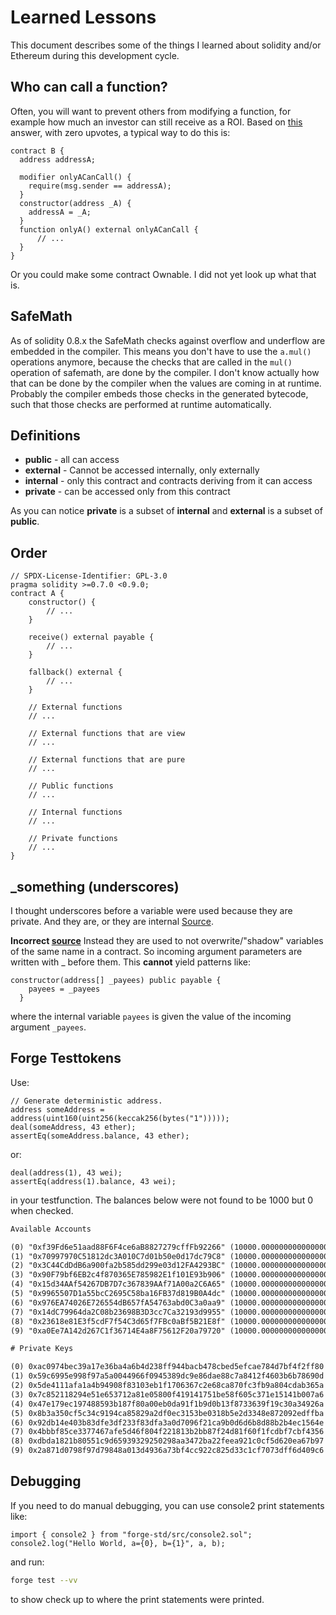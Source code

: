 # Learned Lessons

This document describes some of the things I learned about solidity and/or
Ethereum during this development cycle.

## Who can call a function?

Often, you will want to prevent others from modifying a function, for example
how much an investor can still receive as a ROI. Based on
[this](https://ethereum.stackexchange.com/a/137947) answer, with zero upvotes,
a typical way to do this is:

```sol
contract B {
  address addressA;

  modifier onlyACanCall() {
    require(msg.sender == addressA);
  }
  constructor(address _A) {
    addressA = _A;
  }
  function onlyA() external onlyACanCall {
      // ...
  }
}
```

Or you could make some contract Ownable. I did not yet look up what that is.

## SafeMath

As of solidity 0.8.x the SafeMath checks against overflow and underflow are
embedded in the compiler. This means you don't have to use the `a.mul()`
operations anymore, because the checks that are called in the `mul()` operation
of safemath, are done by the compiler. I don't know actually how that can be
done by the compiler when the values are coming in at runtime. Probably the
compiler embeds those checks in the generated bytecode, such that those checks
are performed at runtime automatically.

## Definitions

- **public** - all can access
- **external** - Cannot be accessed internally, only externally
- **internal** - only this contract and contracts deriving from it can access
- **private** - can be accessed only from this contract

As you can notice **private** is a subset of **internal** and **external** is
a subset of **public**.

## Order

```sol
// SPDX-License-Identifier: GPL-3.0
pragma solidity >=0.7.0 <0.9.0;
contract A {
    constructor() {
        // ...
    }

    receive() external payable {
        // ...
    }

    fallback() external {
        // ...
    }

    // External functions
    // ...

    // External functions that are view
    // ...

    // External functions that are pure
    // ...

    // Public functions
    // ...

    // Internal functions
    // ...

    // Private functions
    // ...
}
```

## \_something (underscores)

I thought underscores before a variable were used because they are private.
And they are, or they are internal [Source](https://docs.soliditylang.org/en/latest/style-guide.html#underscore-prefix-for-non-external-functions-and-variables).

**Incorrect [source](https://ethereum.stackexchange.com/questions/56443/what-does-mean-before-a-variable-name)**
Instead they are used to not overwrite/"shadow" variables of the same name in
a contract. So incoming argument parameters are written with _ before them.
This **cannot** yield patterns like:

```sol
constructor(address[] _payees) public payable {
    payees = _payees
  }
```

where the internal variable `payees` is given the value of the incoming
argument `_payees`.

## Forge Testtokens

Use:

```sol
// Generate deterministic address.
address someAddress = address(uint160(uint256(keccak256(bytes("1")))));
deal(someAddress, 43 ether);
assertEq(someAddress.balance, 43 ether);
```

or:

```sol
deal(address(1), 43 wei);
assertEq(address(1).balance, 43 wei);
```

in your testfunction. The balances below were not found to be 1000 but 0 when checked.

```txt
Available Accounts

(0) "0xf39Fd6e51aad88F6F4ce6aB8827279cffFb92266" (10000.000000000000000000 ETH)
(1) "0x70997970C51812dc3A010C7d01b50e0d17dc79C8" (10000.000000000000000000 ETH)
(2) "0x3C44CdDdB6a900fa2b585dd299e03d12FA4293BC" (10000.000000000000000000 ETH)
(3) "0x90F79bf6EB2c4f870365E785982E1f101E93b906" (10000.000000000000000000 ETH)
(4) "0x15d34AAf54267DB7D7c367839AAf71A00a2C6A65" (10000.000000000000000000 ETH)
(5) "0x9965507D1a55bcC2695C58ba16FB37d819B0A4dc" (10000.000000000000000000 ETH)
(6) "0x976EA74026E726554dB657fA54763abd0C3a0aa9" (10000.000000000000000000 ETH)
(7) "0x14dC79964da2C08b23698B3D3cc7Ca32193d9955" (10000.000000000000000000 ETH)
(8) "0x23618e81E3f5cdF7f54C3d65f7FBc0aBf5B21E8f" (10000.000000000000000000 ETH)
(9) "0xa0Ee7A142d267C1f36714E4a8F75612F20a79720" (10000.000000000000000000 ETH)

# Private Keys

(0) 0xac0974bec39a17e36ba4a6b4d238ff944bacb478cbed5efcae784d7bf4f2ff80
(1) 0x59c6995e998f97a5a0044966f0945389dc9e86dae88c7a8412f4603b6b78690d
(2) 0x5de4111afa1a4b94908f83103eb1f1706367c2e68ca870fc3fb9a804cdab365a
(3) 0x7c852118294e51e653712a81e05800f419141751be58f605c371e15141b007a6
(4) 0x47e179ec197488593b187f80a00eb0da91f1b9d0b13f8733639f19c30a34926a
(5) 0x8b3a350cf5c34c9194ca85829a2df0ec3153be0318b5e2d3348e872092edffba
(6) 0x92db14e403b83dfe3df233f83dfa3a0d7096f21ca9b0d6d6b8d88b2b4ec1564e
(7) 0x4bbbf85ce3377467afe5d46f804f221813b2bb87f24d81f60f1fcdbf7cbf4356
(8) 0xdbda1821b80551c9d65939329250298aa3472ba22feea921c0cf5d620ea67b97
(9) 0x2a871d0798f97d79848a013d4936a73bf4cc922c825d33c1cf7073dff6d409c6
```

## Debugging

If you need to do manual debugging, you can use console2 print statements like:

```sol
import { console2 } from "forge-std/src/console2.sol";
console2.log("Hello World, a={0}, b={1}", a, b);
```

and run:

```sh
forge test --vv
```

to show check up to where the print statements were printed.
